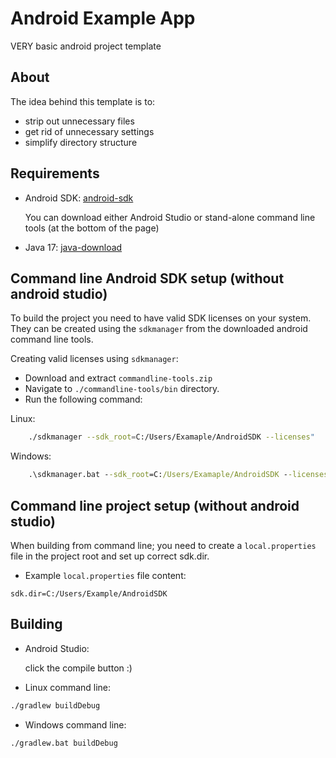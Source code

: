 # Android Example App
VERY basic android project template 

## About
The idea behind this template is to:
  - strip out unnecessary files 
  - get rid of unnecessary settings
  - simplify directory structure


## Requirements
- Android SDK: [android-sdk](https://developer.android.com/studio)

    You can download either Android Studio or stand-alone command line tools (at the bottom of the page)
    

- Java 17: [java-download](https://www.java.com/en/download/)


## Command line Android SDK setup (without android studio)

To build the project you need to have valid SDK licenses on your system. They can be created using the `sdkmanager` from 
the downloaded android command line tools.

Creating valid licenses using `sdkmanager`:
- Download and extract `commandline-tools.zip`
- Navigate to `./commandline-tools/bin` directory.
- Run the following command:

Linux:
```sh
    ./sdkmanager --sdk_root=C:/Users/Examaple/AndroidSDK --licenses"

```
Windows:
```cmd
    .\sdkmanager.bat --sdk_root=C:/Users/Examaple/AndroidSDK --licenses"
```
    

## Command line project setup (without android studio)

When building from command line; you need to create a `local.properties` file in the project root and set up correct sdk.dir.
- Example `local.properties` file content:
```
sdk.dir=C:/Users/Example/AndroidSDK
```


## Building
- Android Studio:
  
  click the compile button :)
- Linux command line:
```sh
./gradlew buildDebug
```
- Windows command line:
```
./gradlew.bat buildDebug
```
